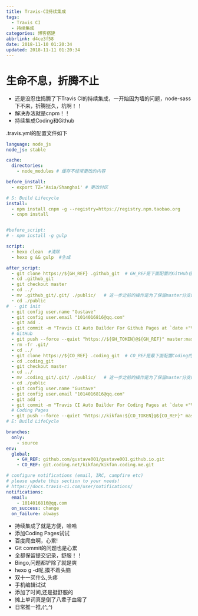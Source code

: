 ```yaml
---
title: Travis-CI持续集成
tags:
  - Travis CI
  - 持续集成
categories: 博客搭建
abbrlink: d4ce3f58
date: 2018-11-10 01:20:34
updated: 2018-11-11 01:20:34
---
```

# 生命不息，折腾不止
- 还是没忍住捣腾了下Travis CI的持续集成，一开始因为墙的问题，node-sass下不来，折腾挺久，坑啊！！
- 解决办法就是cnpm！！
- 持续集成Coding和Github
<!--more-->
.travis.yml的配置文件如下
```yaml
language: node_js
node_js: stable

cache:
  directories:
    - node_modules # 缓存不经常更改的内容

before_install:
  - export TZ='Asia/Shanghai' # 更改时区

# S: Build Lifecycle
install:
  - npm install cnpm -g --registry=https://registry.npm.taobao.org
  - cnpm install


#before_script:
# - npm install -g gulp

script:
  - hexo clean  #清除
  - hexo g && gulp  #生成

after_script:
  - git clone https://${GH_REF} .github_git  # GH_REF是下面配置的GitHub仓库地址
  - cd .github_git
  - git checkout master
  - cd ../
  - mv .github_git/.git/ ./public/   # 这一步之前的操作是为了保留master分支的提交记录，不然每次git init的话只有1条commit
  - cd ./public
#  - git init
  - git config user.name "Gustave"
  - git config user.email "1014016816@qq.com"
  - git add .
  - git commit -m "Travis CI Auto Builder For Github Pages at `date +"%Y-%m-%d %H:%M"`"  # 提交记录包含时间 跟上面更改时区配合
  # GitHub
  - git push --force --quiet "https://${GH_TOKEN}@${GH_REF}" master:master
  - rm -fr .git/
  - cd ../
  - git clone https://${CO_REF} .coding_git  # CO_REF是最下面配置Coding的仓库地址
  - cd .coding_git
  - git checkout master
  - cd ../
  - mv .coding_git/.git/ ./public/   # 这一步之前的操作是为了保留master分支的提交记录，不然每次git init的话只有1条commit
  - cd ./public
  - git config user.name "Gustave"
  - git config user.email "1014016816@qq.com"
  - git add .
  - git commit -m "Travis CI Auto Builder For Coding Pages at `date +"%Y-%m-%d %H:%M"`"  # 提交记录包含时间 跟上面更改时区配合
  # Coding Pages
  - git push --force --quiet "https://kikfan:${CO_TOKEN}@${CO_REF}" master:master
# E: Build LifeCycle

branches:
  only:
    - source
env:
  global:
    - GH_REF: github.com/gustave001/gustave001.github.io.git
    - CO_REF: git.coding.net/kikfan/kikfan.coding.me.git

# configure notifications (email, IRC, campfire etc)
# please update this section to your needs!
# https://docs.travis-ci.com/user/notifications/
notifications:
  email:
    - 1014016816@qq.com
  on_success: change
  on_failure: always
```
- 持续集成了就是方便，哈哈
- 添加Coding Pages试试
- 百度爬虫啊，心累!
- Git commit的问题也是心累
- 全都保留提交记录，舒服！！
- Bingo,问题都铲除了就是爽
- hexo g -d呢,摸不着头脑
- 双十一买什么,头疼
- 手机编辑试试
- 添加了时间,还是挺舒服的
- 摊上单词真是倒了八辈子血霉了
- 日常推一推,(*^_^*)
